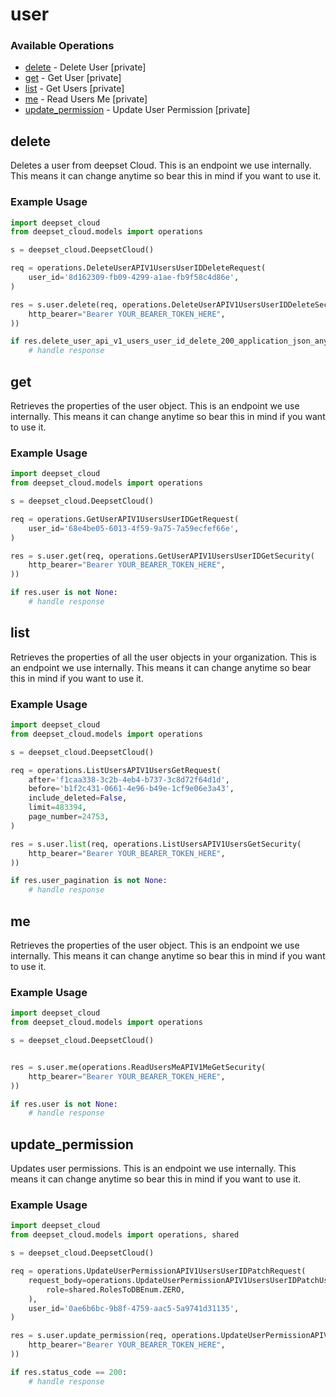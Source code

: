 # user

### Available Operations

* [delete](#delete) - Delete User [private]
* [get](#get) - Get User [private]
* [list](#list) - Get Users [private]
* [me](#me) - Read Users Me [private]
* [update_permission](#update_permission) - Update User Permission [private]

## delete

Deletes a user from deepset Cloud. This is an endpoint we use internally. This means it can change anytime so bear this in mind if you want to use it.

### Example Usage

```python
import deepset_cloud
from deepset_cloud.models import operations

s = deepset_cloud.DeepsetCloud()

req = operations.DeleteUserAPIV1UsersUserIDDeleteRequest(
    user_id='8d162309-fb09-4299-a1ae-fb9f58c4d86e',
)

res = s.user.delete(req, operations.DeleteUserAPIV1UsersUserIDDeleteSecurity(
    http_bearer="Bearer YOUR_BEARER_TOKEN_HERE",
))

if res.delete_user_api_v1_users_user_id_delete_200_application_json_any is not None:
    # handle response
```

## get

Retrieves the properties of the user object. This is an endpoint we use internally. This means it can change anytime so bear this in mind if you want to use it.

### Example Usage

```python
import deepset_cloud
from deepset_cloud.models import operations

s = deepset_cloud.DeepsetCloud()

req = operations.GetUserAPIV1UsersUserIDGetRequest(
    user_id='68e4be05-6013-4f59-9a75-7a59ecfef66e',
)

res = s.user.get(req, operations.GetUserAPIV1UsersUserIDGetSecurity(
    http_bearer="Bearer YOUR_BEARER_TOKEN_HERE",
))

if res.user is not None:
    # handle response
```

## list

Retrieves the properties of all the user objects in your organization. This is an endpoint we use internally. This means it can change anytime so bear this in mind if you want to use it.

### Example Usage

```python
import deepset_cloud
from deepset_cloud.models import operations

s = deepset_cloud.DeepsetCloud()

req = operations.ListUsersAPIV1UsersGetRequest(
    after='f1caa338-3c2b-4eb4-b737-3c8d72f64d1d',
    before='b1f2c431-0661-4e96-b49e-1cf9e06e3a43',
    include_deleted=False,
    limit=483394,
    page_number=24753,
)

res = s.user.list(req, operations.ListUsersAPIV1UsersGetSecurity(
    http_bearer="Bearer YOUR_BEARER_TOKEN_HERE",
))

if res.user_pagination is not None:
    # handle response
```

## me

Retrieves the properties of the user object. This is an endpoint we use internally. This means it can change anytime so bear this in mind if you want to use it.

### Example Usage

```python
import deepset_cloud
from deepset_cloud.models import operations

s = deepset_cloud.DeepsetCloud()


res = s.user.me(operations.ReadUsersMeAPIV1MeGetSecurity(
    http_bearer="Bearer YOUR_BEARER_TOKEN_HERE",
))

if res.user is not None:
    # handle response
```

## update_permission

Updates user permissions. This is an endpoint we use internally. This means it can change anytime so bear this in mind if you want to use it.

### Example Usage

```python
import deepset_cloud
from deepset_cloud.models import operations, shared

s = deepset_cloud.DeepsetCloud()

req = operations.UpdateUserPermissionAPIV1UsersUserIDPatchRequest(
    request_body=operations.UpdateUserPermissionAPIV1UsersUserIDPatchUserRole(
        role=shared.RolesToDBEnum.ZERO,
    ),
    user_id='0ae6b6bc-9b8f-4759-aac5-5a9741d31135',
)

res = s.user.update_permission(req, operations.UpdateUserPermissionAPIV1UsersUserIDPatchSecurity(
    http_bearer="Bearer YOUR_BEARER_TOKEN_HERE",
))

if res.status_code == 200:
    # handle response
```
